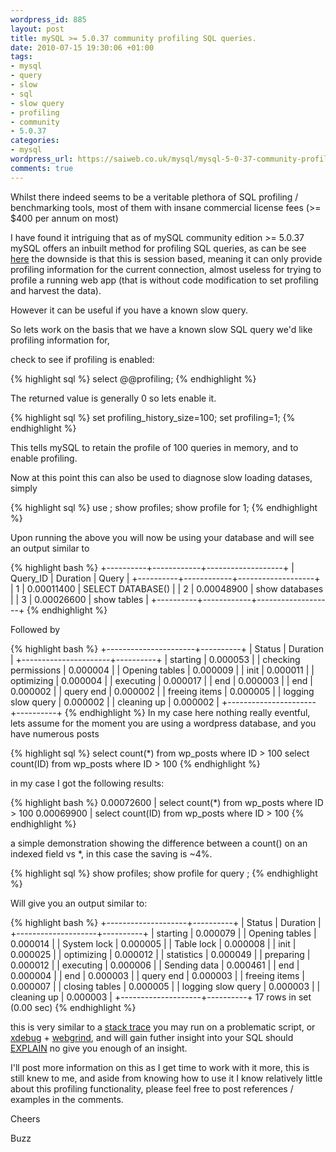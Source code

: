 ```yaml
--- 
wordpress_id: 885
layout: post
title: mySQL >= 5.0.37 community profiling SQL queries.
date: 2010-07-15 19:30:06 +01:00
tags: 
- mysql
- query
- slow
- sql
- slow query
- profiling
- community
- 5.0.37
categories: 
- mysql
wordpress_url: https://saiweb.co.uk/mysql/mysql-5-0-37-community-profiling-sql-queries
comments: true
---
```

Whilst there indeed seems to be a veritable plethora of SQL profiling / benchmarking tools, most of them with insane commercial license fees (&gt;= $400 per annum on most)

I have found it intriguing that as of mySQL community edition &gt;= 5.0.37 mySQL offers an inbuilt method for profiling SQL queries, as can be see <a href="https://dev.mysql.com/doc/refman/5.0/en/show-profiles.html">here</a> the downside is that this is session based, meaning it can only provide profiling information for the current connection, almost useless for trying to profile a running web app (that is without code modification to set profiling and harvest the data).

However it can be useful if you have a known slow query.

So lets work on the basis that we have a known slow SQL query we'd like profiling information for,

check to see if profiling is enabled:

{% highlight sql %}
select  @@profiling;
{% endhighlight %}

The returned value is generally 0 so lets enable it.

{% highlight sql %}
set profiling_history_size=100;
set profiling=1;
{% endhighlight %}

This tells mySQL to retain the profile of 100 queries in memory, and to enable profiling.

Now at this point this can also be used to diagnose slow loading datases, simply

{% highlight sql %}
use <dbname>;
show profiles;
show profile for 1;
{% endhighlight %}

Upon running the above you will now be using your database and will see an output similar to

{% highlight bash %}
+----------+------------+-------------------+
| Query_ID | Duration   | Query             |
+----------+------------+-------------------+
|        1 | 0.00011400 | SELECT DATABASE() |
|        2 | 0.00048900 | show databases    |
|        3 | 0.00026600 | show tables       |
+----------+------------+-------------------+
{% endhighlight %}

Followed by

{% highlight bash %}
+----------------------+----------+
| Status               | Duration |
+----------------------+----------+
| starting             | 0.000053 |
| checking permissions | 0.000004 |
| Opening tables       | 0.000009 |
| init                 | 0.000011 |
| optimizing           | 0.000004 |
| executing            | 0.000017 |
| end                  | 0.000003 |
| end                  | 0.000002 |
| query end            | 0.000002 |
| freeing items        | 0.000005 |
| logging slow query   | 0.000002 |
| cleaning up          | 0.000002 |
+----------------------+----------+
{% endhighlight %}
In my case here nothing really eventful, lets assume for the moment you are using a wordpress database, and you have numerous posts

{% highlight sql %}
select count(*) from wp_posts where ID > 100
select count(ID) from wp_posts where ID > 100
{% endhighlight %}

in my case I got the following results:

{% highlight bash %}
0.00072600 | select count(*) from wp_posts where ID &gt; 100
0.00069900 | select count(ID) from wp_posts where ID &gt; 100
{% endhighlight %}

a simple demonstration showing the difference between a count() on an indexed field vs *, in this case the saving is ~4%.

{% highlight sql %}
show profiles;
show profile for query <n>;
{% endhighlight %}

Will give you an output similar to:

{% highlight bash %}
+--------------------+----------+
| Status             | Duration |
+--------------------+----------+
| starting           | 0.000079 |
| Opening tables     | 0.000014 |
| System lock        | 0.000005 |
| Table lock         | 0.000008 |
| init               | 0.000025 |
| optimizing         | 0.000012 |
| statistics         | 0.000049 |
| preparing          | 0.000012 |
| executing          | 0.000006 |
| Sending data       | 0.000461 |
| end                | 0.000004 |
| end                | 0.000003 |
| query end          | 0.000003 |
| freeing items      | 0.000007 |
| closing tables     | 0.000005 |
| logging slow query | 0.000003 |
| cleaning up        | 0.000003 |
+--------------------+----------+
17 rows in set (0.00 sec)
{% endhighlight %}

this is very similar to a <a href="https://en.wikipedia.org/wiki/Strace">stack trace</a> you may run on a problematic script, or <a href="https://www.xdebug.org">xdebug</a> + <a href="https://code.google.com/p/webgrind/">webgrind</a>, and will gain futher insight into your SQL should <a href="https://dev.mysql.com/doc/refman/5.0/en/explain.html">EXPLAIN</a> no give you enough of an insight.

I'll post more information on this as I get time to work with it more, this is still knew to me, and aside from knowing how to use it I know relatively little about this profiling functionality, please feel free to post references / examples in the comments.

Cheers

Buzz
